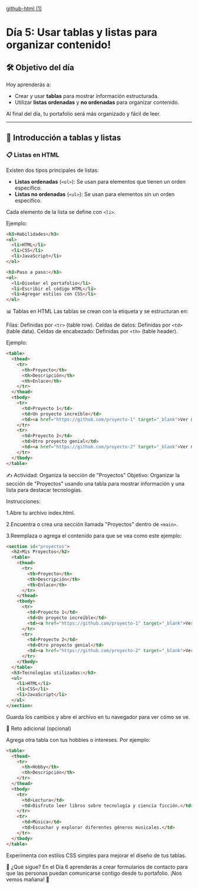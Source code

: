 [github-html (1)](https://github.com/user-attachments/assets/df03353f-e6f0-4197-822f-7ce1280908cc)
# Día 5: Usar tablas y listas para organizar contenido!
## 🛠️ Objetivo del día

Hoy aprenderás a:
- Crear y usar **tablas** para mostrar información estructurada.
- Utilizar **listas ordenadas** y **no ordenadas** para organizar contenido.

Al final del día, tu portafolio será más organizado y fácil de leer.

---

## 📜 Introducción a tablas y listas

### 📋 Listas en HTML
Existen dos tipos principales de listas:
- **Listas ordenadas** (`<ol>`): Se usan para elementos que tienen un orden específico.
- **Listas no ordenadas** (`<ul>`): Se usan para elementos sin un orden específico.

Cada elemento de la lista se define con `<li>`.

Ejemplo:
```html
<h3>Habilidades</h3>
<ol>
  <li>HTML</li>
  <li>CSS</li>
  <li>JavaScript</li>
</ol>

<h3>Paso a paso:</h3>
<ol>
  <li>Diseñar el portafolio</li>
  <li>Escribir el código HTML</li>
  <li>Agregar estilos con CSS</li>
</ol>
```
📊 Tablas en HTML
Las tablas se crean con la etiqueta <table> y se estructuran en:

Filas: Definidas por `<tr>` (table row).
Celdas de datos: Definidas por `<td>` (table data).
Celdas de encabezado: Definidas por `<th>` (table header).

Ejemplo:

```html
<table>
  <thead>
    <tr>
      <th>Proyecto</th>
      <th>Descripción</th>
      <th>Enlace</th>
    </tr>
  </thead>
  <tbody>
    <tr>
      <td>Proyecto 1</td>
      <td>Un proyecto increíble</td>
      <td><a href="https://github.com/proyecto-1" target="_blank">Ver más</a></td>
    </tr>
    <tr>
      <td>Proyecto 2</td>
      <td>Otro proyecto genial</td>
      <td><a href="https://github.com/proyecto-2" target="_blank">Ver más</a></td>
    </tr>
  </tbody>
</table>
```
✍️ Actividad: Organiza la sección de "Proyectos"
Objetivo:
Organizar la sección de "Proyectos" usando una tabla para mostrar información y una lista para destacar tecnologías.

Instrucciones:

1.Abre tu archivo index.html.

2.Encuentra o crea una sección llamada "Proyectos" dentro de `<main>`.

3.Reemplaza o agrega el contenido para que se vea como este ejemplo:

```html
<section id="proyectos">
  <h2>Mis Proyectos</h2>
  <table>
    <thead>
      <tr>
        <th>Proyecto</th>
        <th>Descripción</th>
        <th>Enlace</th>
      </tr>
    </thead>
    <tbody>
      <tr>
        <td>Proyecto 1</td>
        <td>Un proyecto increíble</td>
        <td><a href="https://github.com/proyecto-1" target="_blank">Ver más</a></td>
      </tr>
      <tr>
        <td>Proyecto 2</td>
        <td>Otro proyecto genial</td>
        <td><a href="https://github.com/proyecto-2" target="_blank">Ver más</a></td>
      </tr>
    </tbody>
  </table>
  <h3>Tecnologías utilizadas:</h3>
  <ul>
    <li>HTML</li>
    <li>CSS</li>
    <li>JavaScript</li>
  </ul>
</section>
```
Guarda los cambios y abre el archivo en tu navegador para ver cómo se ve.

🌟 Reto adicional (opcional)

Agrega otra tabla con tus hobbies o intereses. Por ejemplo:

```html
<table>
  <thead>
    <tr>
      <th>Hobby</th>
      <th>Descripción</th>
    </tr>
  </thead>
  <tbody>
    <tr>
      <td>Lectura</td>
      <td>Disfruto leer libros sobre tecnología y ciencia ficción.</td>
    </tr>
    <tr>
      <td>Música</td>
      <td>Escuchar y explorar diferentes géneros musicales.</td>
    </tr>
  </tbody>
</table>
```
Experimenta con estilos CSS simples para mejorar el diseño de tus tablas.

🌱 ¿Qué sigue?
En el Día 6 aprenderás a crear formularios de contacto para que las personas puedan comunicarse contigo desde tu portafolio. ¡Nos vemos mañana! 🚀

